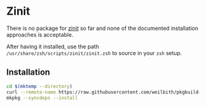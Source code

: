 # Zinit

There is no package for [zinit](https://github.com/zdharma/zinit) so far and
none of the documented installation approaches is acceptable.

After having it installed, use the path `/usr/share/zsh/scripts/zinit/zinit.zsh`
to source in your `zsh` setup.

## Installation

```sh
cd $(mktemp --directory)
curl --remote-name https://raw.githubusercontent.com/weilbith/pkgbuild-collection/master/zinit-git/PKGBUILD
mkpkg --syncdeps --install
```
